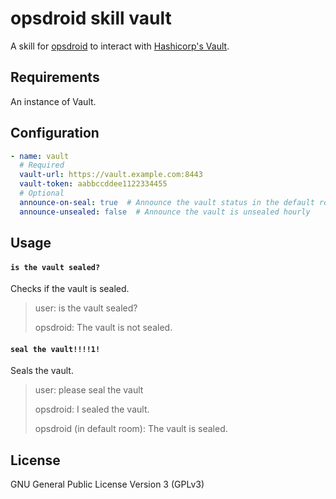 # opsdroid skill vault

A skill for [opsdroid](https://github.com/opsdroid/opsdroid) to interact with [Hashicorp's Vault](https://www.vaultproject.io).

## Requirements

An instance of Vault.

## Configuration

```yaml
- name: vault
  # Required
  vault-url: https://vault.example.com:8443
  vault-token: aabbccddee1122334455
  # Optional
  announce-on-seal: true  # Announce the vault status in the default room on seal
  announce-unsealed: false  # Announce the vault is unsealed hourly
```

## Usage

#### `is the vault sealed?`

Checks if the vault is sealed.

> user: is the vault sealed?
>
> opsdroid: The vault is not sealed.

#### `seal the vault!!!!1!`

Seals the vault.

> user: please seal the vault
>
> opsdroid: I sealed the vault.
>
> opsdroid (in default room): The vault is sealed.

## License

GNU General Public License Version 3 (GPLv3)
